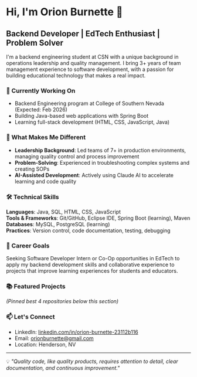 # Hi, I'm Orion Burnette 👋

## Backend Developer | EdTech Enthusiast | Problem Solver

I'm a backend engineering student at CSN with a unique background in operations leadership and quality management. I bring 3+ years of team management experience to software development, with a passion for building educational technology that makes a real impact.

### 🔭 Currently Working On
- Backend Engineering program at College of Southern Nevada (Expected: Feb 2026)
- Building Java-based web applications with Spring Boot
- Learning full-stack development (HTML, CSS, JavaScript, Java)

### 💼 What Makes Me Different
- **Leadership Background**: Led teams of 7+ in production environments, managing quality control and process improvement
- **Problem-Solving**: Experienced in troubleshooting complex systems and creating SOPs
- **AI-Assisted Development**: Actively using Claude AI to accelerate learning and code quality

### 🛠️ Technical Skills
**Languages**: Java, SQL, HTML, CSS, JavaScript  
**Tools & Frameworks**: Git/GitHub, Eclipse IDE, Spring Boot (learning), Maven  
**Databases**: MySQL, PostgreSQL (learning)  
**Practices**: Version control, code documentation, testing, debugging

### 🎯 Career Goals
Seeking Software Developer Intern or Co-Op opportunities in EdTech to apply my backend development skills and collaborative experience to projects that improve learning experiences for students and educators.

### 📚 Featured Projects
*(Pinned best 4 repositories below this section)*

### 📫 Let's Connect
- LinkedIn: [linkedin.com/in/orion-burnette-23112b116](https://www.linkedin.com/in/orion-burnette-23112b116/)
- Email: orionburnette@gmail.com
- Location: Henderson, NV

---

💡 *"Quality code, like quality products, requires attention to detail, clear documentation, and continuous improvement."*
